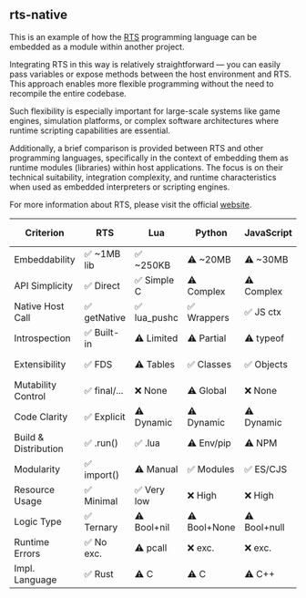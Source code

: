 
## rts-native

This is an example of how the [RTS](https://github.com/rts-lang/rts) programming language 
can be embedded as a module within another project.

Integrating RTS in this way is relatively straightforward — you can easily pass variables 
or expose methods between the host environment and RTS. This approach enables more flexible 
programming without the need to recompile the entire codebase.

Such flexibility is especially important for large-scale systems like game engines, 
simulation platforms, or complex software architectures where runtime scripting capabilities are essential.

Additionally, a brief comparison is provided between RTS and other programming languages,
specifically in the context of embedding them as runtime modules (libraries) within host applications.
The focus is on their technical suitability, integration complexity, and runtime characteristics when used as 
embedded interpreters or scripting engines.

For more information about RTS, please visit the official [website](https://realtime.su/en).

| Criterion           | RTS           | Lua           | Python      | JavaScript  | WASM         | Rust Modules  |
|---------------------|---------------|---------------|-------------|-------------|--------------|---------------|
| Embeddability       | ✅ ~1MB lib   | ✅ ~250KB     | ⚠️ ~20MB    | ⚠️ ~30MB    | ⚠️ Needs VM  | ✅ Cargo/use   |
| API Simplicity      | ✅ Direct     | ✅ Simple C   | ⚠️ Complex  | ⚠️ Complex  | ⚠️ Low-level | ✅ Simple      |
| Native Host Call    | ✅ getNative  | ✅ lua_pushc  | ✅ Wrappers | ✅ JS ctx   | ✅ Import/Exp| — Native      |
| Introspection       | ✅ Built-in   | ⚠️ Limited   | ⚠️ Partial  | ⚠️ typeof  | ❌ None     | ✅ Full static |
| Extensibility       | ✅ FDS        | ⚠️ Tables    | ✅ Classes  | ✅ Objects  | ⚠️ Export API| ✅ Rust traits |
| Mutability Control  | ✅ final/...  | ❌ None      | ⚠️ Global  | ❌ None    | ⚠️ Typing   | ✅ mut/&/&mut  |
| Code Clarity        | ✅ Explicit   | ⚠️ Dynamic   | ⚠️ Dynamic | ⚠️ Dynamic | ✅ Explicit | ✅ Static      |
| Build & Distribution| ✅ .run()     | ✅ .lua      | ⚠️ Env/pip | ⚠️ NPM     | ⚠️ Complex | ✅ Cargo       |
| Modularity          | ✅ import()   | ⚠️ Manual   | ✅ Modules | ✅ ES/CJS  | ⚠️ Complex | ✅ Cargo mods  |
| Resource Usage      | ✅ Minimal    | ✅ Very low  | ❌ High    | ❌ High    | ⚠️ Moderate| ✅ Minimal     |
| Logic Type          | ✅ Ternary   | ⚠️ Bool+nil | ⚠️ Bool+None| ⚠️ Bool+null| ⚠️ Bool+NaN| ⚠️ Strict bool |
| Runtime Errors      | ✅ No exc.   | ⚠️ pcall    | ❌ exc.    | ❌ exc.    | ❌ Trap    | ⚠️ Panic      |
| Impl. Language      | ✅ Rust      | ⚠️ C        | ⚠️ C       | ⚠️ C++     | ⚠️ C/C++   | ✅ Rust       |
